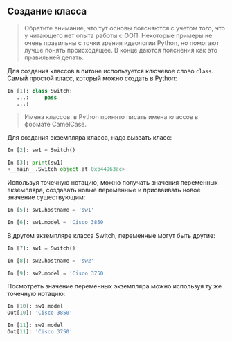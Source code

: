 ## Создание класса

> Обратите внимание, что тут основы поясняются с учетом того, что у читающего нет опыта работы с ООП. Некоторые примеры не очень правильны с точки зрения идеологии Python, но помогают лучше понять происходящее. В конце даются пояснения как это правильней делать.

Для создания классов в питоне используется ключевое слово `class`. Самый простой класс, который можно создать в Python:
```python
In [1]: class Switch:
   ...:     pass
   ...:
```

> Имена классов: в Python принято писать имена классов в формате CamelCase.

Для создания экземпляра класса, надо вызвать класс:
```python
In [2]: sw1 = Switch()

In [3]: print(sw1)
<__main__.Switch object at 0xb44963ac>
```

Используя точечную нотацию, можно получать значения переменных экземпляра, создавать новые переменные и присваивать новое значение существующим:
```python
In [5]: sw1.hostname = 'sw1'

In [6]: sw1.model = 'Cisco 3850'
```

В другом экземпляре класса Switch, переменные могут быть другие:
```python
In [7]: sw1 = Switch()

In [8]: sw2.hostname = 'sw2'

In [9]: sw2.model = 'Cisco 3750'
```

Посмотреть значение переменных экземпляра можно используя ту же точечную нотацию:
```python
In [10]: sw1.model
Out[10]: 'Cisco 3850'

In [11]: sw2.model
Out[11]: 'Cisco 3750'
```

